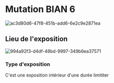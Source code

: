 # Mutation BIAN 6
![ac3d80d6-47f8-451b-add6-6e2c9e2871ea](https://user-images.githubusercontent.com/112189526/219705243-6e4f8501-ab52-4ff5-8a97-0f2b2ef097e3.jpg)

## Lieu de l'exposition
![994a92f3-d4df-48bd-9997-349b6ea37571](https://user-images.githubusercontent.com/112189526/219700579-3bbd26b7-95ae-46a3-b842-4cfc9ccf7dbb.jpg)

### Type d'exposition
C'est une exposition intérieur d'une durée limititer 
